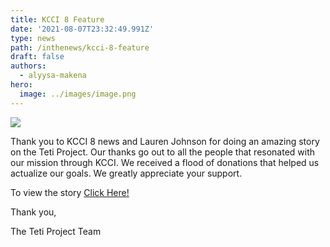```yaml
---
title: KCCI 8 Feature
date: '2021-08-07T23:32:49.991Z'
type: news
path: /inthenews/kcci-8-feature
draft: false
authors:
  - alyysa-makena
hero:
  image: ../images/image.png
---
```

![](http://localhost:8000/static/1b1e678e5d724605f4380576533ff27b/7d5c0/image.png)

Thank you to KCCI 8 news and Lauren Johnson for doing an amazing story on the Teti Project. Our thanks go out to all the people that resonated with our mission through KCCI. We received a flood of donations that helped us actualize our goals. We greatly appreciate your support.

To view the story [Click Here!](https://www.kcci.com/article/central-iowa-teen-to-help-send-feminine-hygiene-products-to-kenya/37237606#)

Thank you,

The Teti Project Team